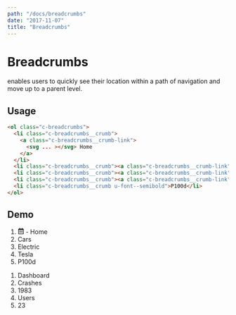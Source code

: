 ```yaml
---
path: "/docs/breadcrumbs"
date: "2017-11-07"
title: "Breadcrumbs"
---
```

# Breadcrumbs
enables users to quickly see their location within a path of navigation and move up to a parent level.

## Usage
```html
<ol class="c-breadcrumbs">
  <li class="c-breadcrumbs__crumb">
    <a class="c-breadcrumbs__crumb-link">
      <svg ... ></svg> Home
    </a>
  </li>
  <li class="c-breadcrumbs__crumb"><a class="c-breadcrumbs__crumb-link">Cars</a></li>
  <li class="c-breadcrumbs__crumb"><a class="c-breadcrumbs__crumb-link">Electric</a></li>
  <li class="c-breadcrumbs__crumb"><a class="c-breadcrumbs__crumb-link">Tesla</a></li>
  <li class="c-breadcrumbs__crumb u-font--semibold">P100d</li>
</ol>
```
## Demo
<ol class="c-breadcrumbs">
  <li class="c-breadcrumbs__crumb">
    <a class="c-breadcrumbs__crumb-link">
      <svg
        style="width: 14px; height: 14px;"
        aria-hidden="true"
        data-prefix="far"
        data-icon="calendar-alt"
        role="img"
        xmlns="http://www.w3.org/2000/svg"
        viewBox="0 0 448 512" >
        <path
          fill="currentColor"
          d="M148 288h-40c-6.6 0-12-5.4-12-12v-40c0-6.6 5.4-12 12-12h40c6.6 0 12 5.4 12 12v40c0 6.6-5.4 12-12 12zm108-12v-40c0-6.6-5.4-12-12-12h-40c-6.6 0-12 5.4-12 12v40c0 6.6 5.4 12 12 12h40c6.6 0 12-5.4 12-12zm96 0v-40c0-6.6-5.4-12-12-12h-40c-6.6 0-12 5.4-12 12v40c0 6.6 5.4 12 12 12h40c6.6 0 12-5.4 12-12zm-96 96v-40c0-6.6-5.4-12-12-12h-40c-6.6 0-12 5.4-12 12v40c0 6.6 5.4 12 12 12h40c6.6 0 12-5.4 12-12zm-96 0v-40c0-6.6-5.4-12-12-12h-40c-6.6 0-12 5.4-12 12v40c0 6.6 5.4 12 12 12h40c6.6 0 12-5.4 12-12zm192 0v-40c0-6.6-5.4-12-12-12h-40c-6.6 0-12 5.4-12 12v40c0 6.6 5.4 12 12 12h40c6.6 0 12-5.4 12-12zm96-260v352c0 26.5-21.5 48-48 48H48c-26.5 0-48-21.5-48-48V112c0-26.5 21.5-48 48-48h48V12c0-6.6 5.4-12 12-12h40c6.6 0 12 5.4 12 12v52h128V12c0-6.6 5.4-12 12-12h40c6.6 0 12 5.4 12 12v52h48c26.5 0 48 21.5 48 48zm-48 346V160H48v298c0 3.3 2.7 6 6 6h340c3.3 0 6-2.7 6-6z">
       </path>
     </svg>&nbsp;-&nbsp;Home
    </a>
  </li>
  <li class="c-breadcrumbs__crumb"><a class="c-breadcrumbs__crumb-link">Cars</a></li>
  <li class="c-breadcrumbs__crumb"><a class="c-breadcrumbs__crumb-link">Electric</a></li>
  <li class="c-breadcrumbs__crumb"><a class="c-breadcrumbs__crumb-link">Tesla</a></li>
  <li class="c-breadcrumbs__crumb u-font--semibold">P100d</li>
</ol>

<ol class="c-breadcrumbs">
  <li class="c-breadcrumbs__crumb">
    <a class="c-breadcrumbs__crumb-link">
      Dashboard
    </a>
  </li>

  <li class="c-breadcrumbs__crumb">
    <a class="c-breadcrumbs__crumb-link">
      Crashes
    </a>
  </li>

  <li class="c-breadcrumbs__crumb">
    <a class="c-breadcrumbs__crumb-link">
      1983
    </a>
  </li>

  <li class="c-breadcrumbs__crumb">
    <a class="c-breadcrumbs__crumb-link">
      Users
    </a>
  </li>

  <li class="c-breadcrumbs__crumb u-font--semibold">23</li>
</ol>
